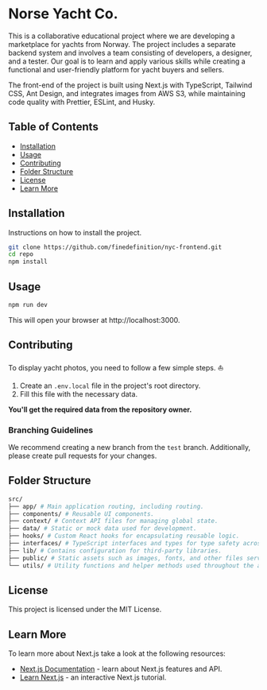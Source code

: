 # Norse Yacht Co.

This is a collaborative educational project where we are developing a marketplace for yachts from Norway. The project includes a separate backend system and involves a team consisting of developers, a designer, and a tester. Our goal is to learn and apply various skills while creating a functional and user-friendly platform for yacht buyers and sellers.

The front-end of the project is built using Next.js with TypeScript, Tailwind CSS, Ant Design, and integrates images from AWS S3, while maintaining code quality with Prettier, ESLint, and Husky.

## Table of Contents

- [Installation](#installation)
- [Usage](#usage)
- [Contributing](#contributing)
- [Folder Structure](#folder-structure)
- [License](#license)
- [Learn More](#learn-more)

## Installation

Instructions on how to install the project.

```bash
git clone https://github.com/finedefinition/nyc-frontend.git
cd repo
npm install
```

## Usage

```bash
npm run dev
```

This will open your browser at http://localhost:3000.

## Contributing

To display yacht photos, you need to follow a few simple steps. ⛵

1. Create an `.env.local` file in the project's root directory.
2. Fill this file with the necessary data.

**You'll get the required data from the repository owner.**

### Branching Guidelines

We recommend creating a new branch from the `test` branch.
Additionally, please create pull requests for your changes.

## Folder Structure

```bash
src/
├── app/ # Main application routing, including routing.
├── components/ # Reusable UI components.
├── context/ # Context API files for managing global state.
├── data/ # Static or mock data used for development.
├── hooks/ # Custom React hooks for encapsulating reusable logic.
├── interfaces/ # TypeScript interfaces and types for type safety across the application.
├── lib/ # Contains configuration for third-party libraries.
├── public/ # Static assets such as images, fonts, and other files served directly.
└── utils/ # Utility functions and helper methods used throughout the application.
```

## License

This project is licensed under the MIT License.

## Learn More

To learn more about Next.js take a look at the following resources:

- [Next.js Documentation](https://nextjs.org/docs) - learn about Next.js features and API.
- [Learn Next.js](https://nextjs.org/learn) - an interactive Next.js tutorial.

